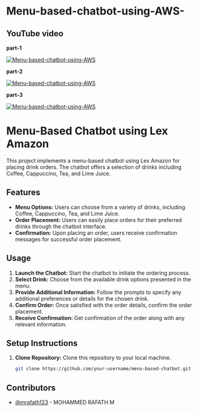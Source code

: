 # Menu-based-chatbot-using-AWS-

## YouTube video

**part-1**

[![Menu-based-chatbot-using-AWS](https://img.youtube.com/vi/PKe3Sb4zUHE/0.jpg)](https://www.youtube.com/watch?v=PKe3Sb4zUHE)


**part-2**

[![Menu-based-chatbot-using-AWS](https://img.youtube.com/vi/jfsmkhKis0I/0.jpg)](https://www.youtube.com/watch?v=jfsmkhKis0I)

**part-3**

[![Menu-based-chatbot-using-AWS](https://img.youtube.com/vi/V0dV0vByY-k&t=6s/0.jpg)](https://www.youtube.com/watch?v=V0dV0vByY-k&t=6s)







# Menu-Based Chatbot using Lex Amazon

This project implements a menu-based chatbot using Lex Amazon for placing drink orders. The chatbot offers a selection of drinks including Coffee, Cappuccino, Tea, and Lime Juice.

## Features

- **Menu Options:** Users can choose from a variety of drinks, including Coffee, Cappuccino, Tea, and Lime Juice.
- **Order Placement:** Users can easily place orders for their preferred drinks through the chatbot interface.
- **Confirmation:** Upon placing an order, users receive confirmation messages for successful order placement.

## Usage

1. **Launch the Chatbot:** Start the chatbot to initiate the ordering process.
2. **Select Drink:** Choose from the available drink options presented in the menu.
3. **Provide Additional Information:** Follow the prompts to specify any additional preferences or details for the chosen drink.
4. **Confirm Order:** Once satisfied with the order details, confirm the order placement.
5. **Receive Confirmation:** Get confirmation of the order along with any relevant information.

## Setup Instructions

1. **Clone Repository:** Clone this repository to your local machine.
   ```bash
   git clone https://github.com/your-username/menu-based-chatbot.git

## Contributors

- [@mrafath123](https://github.com/mrafath123) - MOHAMMED RAFATH M 
